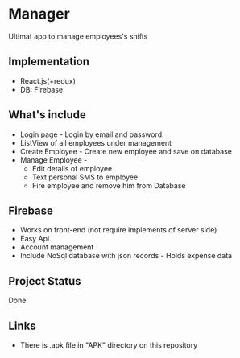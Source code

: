 # Manager
  Ultimat app to manage employees's shifts
## Implementation
  - React.js(+redux)
  - DB: Firebase
## What's include
  - Login page - Login by email and password.
  - ListView of all employees under management
  - Create Employee - Create new employee and save on database
  - Manage Employee -
    - Edit details of employee
    - Text personal SMS to employee
    - Fire employee and remove him from Database
## Firebase
  - Works on front-end (not require implements of server side)
  - Easy Api
  - Account management
  - Include NoSql database with json records - Holds expense data
## Project Status
  Done
## Links
  - There is .apk file in "APK" directory on this repository
